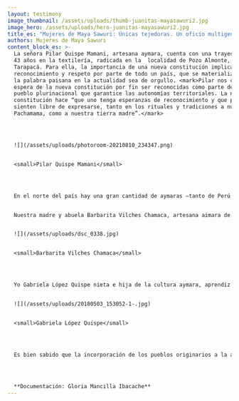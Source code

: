 ```yaml
---
layout: testimony
image_thumbnail: /assets/uploads/thumb-juanitas-mayasawuri2.jpg
image_hero: /assets/uploads/hero-juanitas-mayasawuri2.jpg
title_es: "Mujeres de Maya Sawuri: Únicas tejedoras. Un oficio multigeneracional"
authors: Mujeres de Maya Sawuri
content_block_es: >-
  La señora Pilar Quispe Mamani, artesana aymara, cuenta con una trayectoria de
  43 años en la textilería, radicada en la  localidad de Pozo Almonte, región de
  Tarapacá. Para ella, la importancia de una nueva constitución implica
  reconocimiento y respeto por parte de todo un país, que se materializa en que
  la palabra paisana en la actualidad sea de orgullo. <mark>Pilar nos cuenta que
  espera de la nueva constitución por fin ser reconocidas como parte de un
  pueblo plurinacional que garantice las autonomías territoriales. La nueva
  constitución hace “que uno tenga esperanzas de reconocimiento y que por fin se
  sienten libre de expresarse, tanto en los rituales y tradiciones a nuestra
  Pachamama, como a nuestra tierra madre”.</mark>




  ![](/assets/uploads/photoroom-20210810_234347.png)


  <small>Pilar Quispe Mamani</small>




  En el norte del país hay una gran cantidad de aymaras –tanto de Perú y Bolivia– donde la lengua materna es aimara o quechua dependiendo del sector donde se encuentre. La diferencia que se tiene en la actualidad es casi nula, pues se tiene las mismas costumbres y tradiciones, <mark>es por eso mismo que nos consideramos un pueblo plurinacional.<mark/>


  Nuestra madre y abuela Barbarita Vilches Chamaca, artesana aimara de la localidad de Enquelga, comuna de Colchane, región de Tarapacá, tras tratar de responder esta pregunta sobre la Constitución, señala que <samp>no conoce y no sabe los posibles cambios que puedan existir a futuro. Señala que por su larga edad será difícil verlos y que sólo recuerda que cuando era adolescente, vivía de los ingresos de las ventas de tejidos a turistas sin un sistema de regulación comercial.</samp>


  ![](/assets/uploads/dsc_0338.jpg)


  <small>Barbarita Vilches Chamaca</small>




  Yo Gabriela López Quispe nieta e hija de la cultura aymara, aprendiz de la textilería aymara, de la localidad de alto hospicio, Región de Tarapacá, <mark>creo que la nueva constitución generará un gran cambio para nuestro pueblo, para ser reconocido y poder reparar el daño histórico que le ha causado el gobierno de Chile.</mark>


  ![](/assets/uploads/20180503_153052-1-.jpg)


  <small>Gabriela López Quispe</small>




  Es bien sabido que la incorporación de los pueblos originarios a la asamblea constituyente podría traer consecuencias económicas para el país, dado que muchos pueblos han sido arrebatados por estos distintos sectores económicos, específicamente, aquí en el norte pasa con las mineras y el agua. La injusticia del poder del Estado, de apropiarse de terrenos ancestrales y el hecho de ser entregada a empresas mineras, produciendo el empobrecimiento de nuestras tierras, <mark>ha generado un aislamiento de nuestras costumbres y nuestra identidad.</mark> <samp>Tenemos esperanza que este nuevo proceso que se acompaña de 500 años de lucha por parte de las primeras naciones, reivindique los derechos de nuestros pueblos, la situación de la escasez del agua en el norte de nuestro país y el reconocimiento y visibilización de nuestro trabajo y cultura.</samp>




  **Documentación: Gloria Mancilla Ibacache**
---
```

